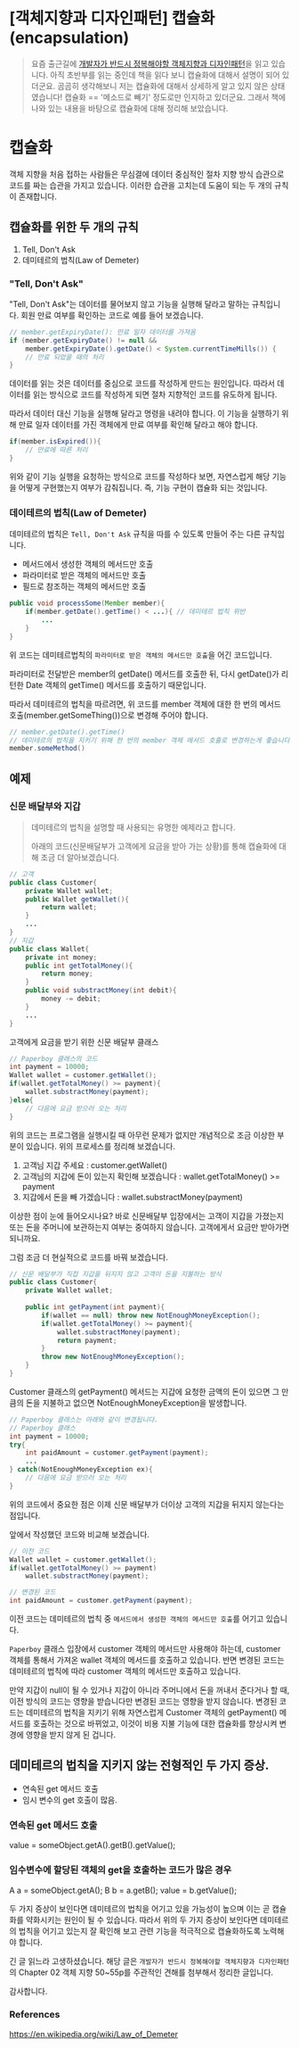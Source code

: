 # [객체지향과 디자인패턴] 캡슐화(encapsulation)

> 요즘 출근길에 [개발자가 반드시 정복해야할 객체지향과 디자인패턴](http://www.kyobobook.co.kr/product/detailViewKor.laf?mallGb=KOR&ejkGb=KOR&barcode=9788969090010)을 읽고 있습니다. 아직 초반부를 읽는 중인데 책을 읽다 보니 캡슐화에 대해서 설명이 되어 있더군요. 곰곰히 생각해보니 저는 캡슐화에 대해서 상세하게 알고 있지 않은 상태였습니다! 캡슐화 == '메소드로 빼기' 정도로만 인지하고 있더군요. 그래서 책에 나와 있는 내용을 바탕으로 캡슐화에 대해 정리해 보았습니다.

# 캡슐화

객체 지향을 처음 접하는 사람들은 무심결에 데이터 중심적인 절차 지향 방식 습관으로 코드를 짜는 습관을 가지고 있습니다. 이러한 습관을 고치는데 도움이 되는 두 개의 규칙이 존재합니다.

## 캡슐화를 위한 두 개의 규칙

1. Tell, Don't Ask
2. 데미테르의 법칙(Law of Demeter)



### "Tell, Don't Ask"

"Tell, Don't Ask"는 데이터를 물어보지 않고 기능을 실행해 달라고 말하는 규칙입니다. 회원 만료 여부를 확인하는 코드로 예를 들어 보겠습니다.

```java
// member.getExpiryDate(): 만료 일자 데이터를 가져옴
if (member.getExpiryDate() != null && 
    member.getExpiryDate().getDate() < System.currentTimeMills()) {
    // 만료 되었을 때의 처리
}
```

데이터를 읽는 것은 데이터를 중심으로 코드를 작성하게 만드는 원인입니다. 따라서 데이터를 읽는 방식으로 코드를 작성하게 되면 절차 지향적인 코드를 유도하게 됩니다.



따라서 데이터 대신 기능을 실행해 달라고 명령을 내려야 합니다. 이 기능을 실행하기 위해 만료 일자 데이터를 가진 객체에게 만료 여부를 확인해 달라고 해야 합니다.

```java
if(member.isExpired()){
    // 만료에 따른 처리
}
```

위와 같이 기능 실행을 요청하는 방식으로 코드를 작성하다 보면, 자연스럽게 해당 기능을 어떻게 구현했는지 여부가 감춰집니다. 즉, 기능 구현이 캡슐화 되는 것입니다.



### 데이테르의 법칙(Law of Demeter)

데미테르의 법칙은 `Tell, Don't Ask` 규칙을 따를 수 있도록 만들어 주는 다른 규칙입니다. 

- 메서드에서 생성한 객체의 메서드만 호출
- 파라미터로 받은 객체의 메서드만 호출
- 필드로 참조하는 객체의 메서드만 호출

```java
public void processSome(Member member){
    if(member.getDate().getTime() < ...){ // 데미테르 법칙 위반
        ...
    }
}
```

위 코드는 데미테르법칙의 `파라미터로 받은 객체의 메서드만 호출`을 어긴 코드입니다. 

파라미터로 전달받은 member의 getDate() 메서드를 호출한 뒤, 다시 getDate()가 리턴한 Date 객체의 getTime() 메서드를 호출하기 때문입니다.

따라서 데미테르의 법칙을 따르려면, 위 코드를 member 객체에 대한 한 번의 메서드 호출(member.getSomeThing())으로 변경해 주어야 합니다. 

```java
// member.getDate().getTime()
// 데미테르의 법칙을 지키기 위해 한 번의 member 객체 메서드 호출로 변경하는게 좋습니다.
member.someMethod()
```



## 예제

### 신문 배달부와 지갑

> 데미테르의 법칙을 설명할 때 사용되는 유명한 예제라고 합니다. 
>
> 아래의 코드(신문배달부가 고객에게 요금을 받아 가는 상황)를 통해 캡슐화에 대해 조금 더 알아보겠습니다.

```java
// 고객
public class Customer{
    private Wallet wallet;
    public Wallet getWallet(){
        return wallet;
    }
    ...
}
// 지갑
public class Wallet{
    private int money;
    public int getTotalMoney(){
        return money;
    }
    public void substractMoney(int debit){
        money -= debit;
    }
    ...
}

```

고객에게 요금을 받기 위한 신문 배달부 클래스

```java
// Paperboy 클래스의 코드
int payment = 10000;
Wallet wallet = customer.getWallet();
if(wallet.getTotalMoney() >= payment){
    wallet.substractMoney(payment);
}else{
    // 다음에 요금 받으러 오는 처리
}
```

위의 코드는 프로그램을 실행시킬 때 아무런 문제가 없지만 개념적으로 조금 이상한 부분이 있습니다. 위의 프로세스를 정리해 보겠습니다.

1. 고객님 지갑 주세요 : customer.getWallet()
2. 고객님의 지갑에 돈이 있는지 확인해 보겠습니다 : wallet.getTotalMoney() >= payment
3. 지갑에서 돈을 빼 가겠습니다 : wallet.substractMoney(payment)

이상한 점이 눈에 들어오시나요? 바로 신문배달부 입장에서는 고객이 지갑을 가졌는지 또는 돈을 주머니에 보관하는지 여부는 중여하지 않습니다. 고객에게서 요금만 받아가면 되니까요.

그럼 조금 더 현실적으로 코드를 바꿔 보겠습니다.

```java
// 신문 배달부가 직접 지갑을 뒤지지 않고 고객이 돈을 지불하는 방식
public class Customer{
    private Wallet wallet;
    
    public int getPayment(int payment){
        if(wallet == null) throw new NotEnoughMoneyException();
        if(wallet.getTotalMoney() >= payment){
            wallet.substractMoney(payment);
            return payment;
        }
        throw new NotEnoughMoneyException();
    }
}
```

Customer 클래스의 getPayment() 메서드는 지갑에 요청한 금액의 돈이 있으면 그 만큼의 돈을 지불하고 없으면 NotEnoughMoneyException을 발생합니다.

```java
// Paperboy 클래스는 아래와 같이 변경됩니다.
// Paperboy 클래스
int payment = 10000;
try{
    int paidAmount = customer.getPayment(payment);
    ...
} catch(NotEnoughMoneyException ex){
    // 다음에 요금 받으러 오는 처리
}
```

위의 코드에서 중요한 점은 이제 신문 배달부가 더이상 고객의 지갑을 뒤지지 않는다는 점입니다. 

앞에서 작성했던 코드와 비교해 보겠습니다.

```java
// 이전 코드
Wallet wallet = customer.getWallet();
if(wallet.getTotalMoney() >= payment)
    wallet.substractMoney(payment);

// 변경된 코드
int paidAmount = customer.getPayment(payment);
```

이전 코드는 데미테르의 법칙 중 `메서드에서 생성한 객체의 메서드만 호출`를 어기고 있습니다.

`Paperboy` 클래스 입장에서 customer 객체의 메서드만 사용해야 하는데, customer 객체를 통해서 가져온 wallet 객체의 메서드를 호출하고 있습니다. 반면 변경된 코드는 데미테르의 법칙에 따라 customer 객체의 메서드만 호출하고 있습니다.

만약 지갑이 null이 될 수 있거나 지갑이 아니라 주머니에서 돈을 꺼내서 준다거나 할 때, 이전 방식의 코드는 영향을 받습니다만 변경된 코드는 영향을 받지 않습니다. 변경된 코드는 데미테르의 법칙을 지키기 위해 자연스럽게 Customer 객체의 getPayment() 메서드를 호출하는 것으로 바뀌었고, 이것이 비용 지불 기능에 대한 캡슐화를 향상시켜 변경에 영향을 받지 않게 된 겁니다.

## 데미테르의 법칙을 지키지 않는 전형적인  두 가지 증상.

- 연속된 get 메서드 호출
- 임시 변수의 get 호출이 많음.

### 연속된 get 메서드 호출
value = someObject.getA().getB().getValue();

### 임수변수에 할당된 객체의 get을 호출하는 코드가 많은 경우
A a = someObject.getA();
B b = a.getB();
value = b.getValue();

두 가지 증상이 보인다면 데미테르의 법칙을 어기고 있을 가능성이 높으며 이는 곧 캡슐화를 약화시키는 원인이 될 수 있습니다. 따라서 위의 두 가지 증상이 보인다면 데미테르의 법칙을 어기고 있는지 잘 확인해 보고 관련 기능을 적극적으로 캡슐화하도록 노력해야 합니다.

긴 글 읽느라 고생하셨습니다. 해당 글은 `개발자가 반드시 정복해야할 객체지향과 디자인패턴`의 Chapter 02 객체 지향 50~55p를 주관적인 견해를 첨부해서 정리한 글입니다.

감사합니다.













### References

https://en.wikipedia.org/wiki/Law_of_Demeter





















